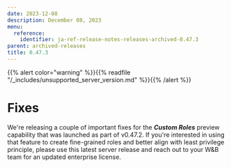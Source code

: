 ```yaml
---
date: 2023-12-08
description: December 08, 2023
menu:
  reference:
    identifier: ja-ref-release-notes-releases-archived-0.47.3
parent: archived-releases
title: 0.47.3
---
```


{{% alert color="warning" %}}{{% readfile "/_includes/unsupported_server_version.md" %}}{{% /alert %}}

# Fixes

We're releasing a couple of important fixes for the _**Custom Roles**_ preview capability that was launched as part of v0.47.2. If you're interested in using that feature to create fine-grained roles and better align with least privilege principle, please use this latest server release and reach out to your W&B team for an updated enterprise license.